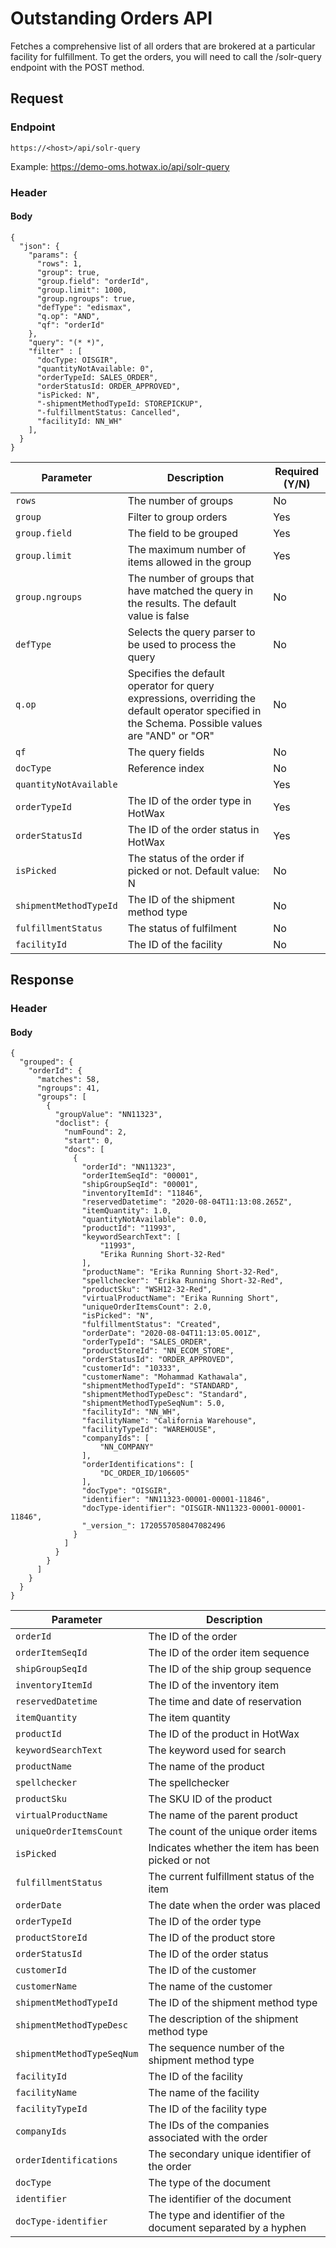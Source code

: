 # Outstanding Orders API

Fetches a comprehensive list of all orders that are brokered at a particular facility for fulfillment. To get the orders, you will need to call the /solr-query endpoint with the POST method. 

## Request

### Endpoint

`https://<host>/api/solr-query`

Example: https://demo-oms.hotwax.io/api/solr-query

### Header

#### Body

```
{
  "json": {
    "params": {
      "rows": 1,
      "group": true,
      "group.field": "orderId",
      "group.limit": 1000,
      "group.ngroups": true,
      "defType": "edismax",
      "q.op": "AND",
      "qf": "orderId"
    },
    "query": "(* *)",
    "filter" : [
      "docType: OISGIR",
      "quantityNotAvailable: 0",
      "orderTypeId: SALES_ORDER",
      "orderStatusId: ORDER_APPROVED",
      "isPicked: N",
      "-shipmentMethodTypeId: STOREPICKUP",
      "-fulfillmentStatus: Cancelled", 
      "facilityId: NN_WH"
    ],
  }
}
```

| Parameter        | Description                                               | Required (Y/N) |
|------------------|-----------------------------------------------------------|----------------|
| `rows`           | The number of groups                                    | No             |
| `group`          | Filter to group orders                                   | Yes            |
| `group.field`    | The field to be grouped                                   | Yes            |
| `group.limit`    | The maximum number of items allowed in the group         | Yes            |
| `group.ngroups`  | The number of groups that have matched the query in the results. The default value is false| No |
| `defType`        | Selects the query parser to be used to process the query  | No             |
| `q.op`           | Specifies the default operator for query expressions, overriding the default operator specified in the Schema. Possible values are "AND" or "OR"| No |
| `qf`             | The query fields                                        | No             |
| `docType`        | Reference index                                          | No             |
| `quantityNotAvailable` |  | Yes            |
| `orderTypeId`    | The ID of the order type in HotWax                       | Yes            |
| `orderStatusId`  | The ID of the order status in HotWax                     | Yes            |
| `isPicked`       | The status of the order if picked or not. Default value: N | No             |
| `shipmentMethodTypeId` | The ID of the shipment method type                   | No             |
| `fulfillmentStatus`    | The status of fulfilment                                 | No             |
| `facilityId`     | The ID of the facility                                   | No             |


## Response

### Header

#### Body

```
{
  "grouped": {
    "orderId": {
      "matches": 58,
      "ngroups": 41,
      "groups": [
        {
          "groupValue": "NN11323",
          "doclist": {
            "numFound": 2,
            "start": 0,
            "docs": [
              {
                "orderId": "NN11323",
                "orderItemSeqId": "00001",
                "shipGroupSeqId": "00001",
                "inventoryItemId": "11846",
                "reservedDatetime": "2020-08-04T11:13:08.265Z",
                "itemQuantity": 1.0,
                "quantityNotAvailable": 0.0,
                "productId": "11993",
                "keywordSearchText": [
                    "11993",
                    "Erika Running Short-32-Red"
                ],
                "productName": "Erika Running Short-32-Red",
                "spellchecker": "Erika Running Short-32-Red",
                "productSku": "WSH12-32-Red",
                "virtualProductName": "Erika Running Short",
                "uniqueOrderItemsCount": 2.0,
                "isPicked": "N",
                "fulfillmentStatus": "Created",
                "orderDate": "2020-08-04T11:13:05.001Z",
                "orderTypeId": "SALES_ORDER",
                "productStoreId": "NN_ECOM_STORE",
                "orderStatusId": "ORDER_APPROVED",
                "customerId": "10333",
                "customerName": "Mohammad Kathawala",
                "shipmentMethodTypeId": "STANDARD",
                "shipmentMethodTypeDesc": "Standard",
                "shipmentMethodTypeSeqNum": 5.0,
                "facilityId": "NN_WH",
                "facilityName": "California Warehouse",
                "facilityTypeId": "WAREHOUSE",
                "companyIds": [
                    "NN_COMPANY"
                ],
                "orderIdentifications": [
                    "DC_ORDER_ID/106605"
                ],
                "docType": "OISGIR",
                "identifier": "NN11323-00001-00001-11846",
                "docType-identifier": "OISGIR-NN11323-00001-00001-11846",
                "_version_": 1720557058047082496
              }
            ]
          }
        }
      ]
    }
  }
}

```

| Parameter                | Description                                                  |
|--------------------------|--------------------------------------------------------------|
| `orderId`                | The ID of the order                                          |
| `orderItemSeqId`         | The ID of the order item sequence                             |
| `shipGroupSeqId`         | The ID of the ship group sequence                             |
| `inventoryItemId`        | The ID of the inventory item                                  |
| `reservedDatetime`       | The time and date of reservation                              |
| `itemQuantity`           | The item quantity                                            |
| `productId`              | The ID of the product in HotWax                                |
| `keywordSearchText`      | The keyword used for search                                   |
| `productName`            | The name of the product                                       |
| `spellchecker`           | The spellchecker                                              |
| `productSku`             | The SKU ID of the product                                     |
| `virtualProductName`     | The name of the parent product                                |
| `uniqueOrderItemsCount`  | The count of the unique order items                           |
| `isPicked`               | Indicates whether the item has been picked or not             |
| `fulfillmentStatus`      | The current fulfillment status of the item                     |
| `orderDate`              | The date when the order was placed                            |
| `orderTypeId`            | The ID of the order type                                      |
| `productStoreId`         | The ID of the product store                                   |
| `orderStatusId`          | The ID of the order status                                    |
| `customerId`             | The ID of the customer                                        |
| `customerName`           | The name of the customer                                      |
| `shipmentMethodTypeId`   | The ID of the shipment method type                            |
| `shipmentMethodTypeDesc` | The description of the shipment method type                    |
| `shipmentMethodTypeSeqNum`| The sequence number of the shipment method type                |
| `facilityId`             | The ID of the facility                                        |
| `facilityName`           | The name of the facility                                      |
| `facilityTypeId`         | The ID of the facility type                                   |
| `companyIds`             | The IDs of the companies associated with the order             |
| `orderIdentifications`   | The secondary unique identifier of the order                  |
| `docType`                | The type of the document                                      |
| `identifier`             | The identifier of the document                                |
| `docType-identifier`      | The type and identifier of the document separated by a hyphen |







